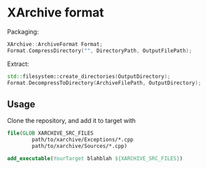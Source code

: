 # XArchive format

Packaging:

```c++
XArchive::ArchiveFormat Format;
Format.CompressDirectory("", DirectoryPath, OutputFilePath);
```

Extract:

```c++
std::filesystem::create_directories(OutputDirectory);
Format.DecompressToDirectory(ArchiveFilePath, OutputDirectory);
```

## Usage

Clone the repository, and add it to target with
```cmake
file(GLOB XARCHIVE_SRC_FILES
        path/to/xarchive/Exceptions/*.cpp
        path/to/xarchive/Sources/*.cpp)

add_executable(YourTarget blahblah ${XARCHIVE_SRC_FILES})
```